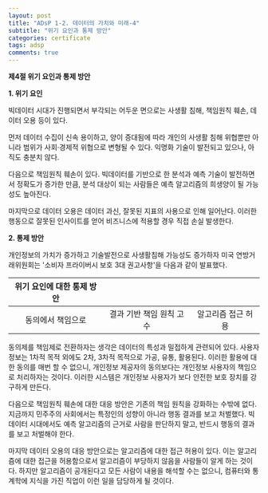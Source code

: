 ```yaml
---
layout: post
title: "ADsP 1-2. 데이터의 가치와 미래-4"
subtitle: "위기 요인과 통제 방안"
categories: certificate
tags: adsp
comments: true
---
```


**제4절 위기 요인과 통제 방안**

**1. 위기 요인**

빅데이터 시대가 진행되면서 부각되는 어두운 면으로는 사생활 침해, 책임원칙 훼손, 데이터 오용 등이 있다.

먼저 데이터 수집이 신속 용이하고, 양이 증대됨에 따라 개인의 사생활 침해 위협뿐만 아니라 범위가 사회·경제적 위협으로 변형될 수 있다. 익명화 기술이 발전되고 있으나, 아직도 충분치 않다. 

다음으로 책임원칙 훼손이 있다.  빅데이터를 기반으로 한 분석과 예측 기술이 발전하면서 정확도가 증가한 만큼, 분석 대상이 되는 사람들은 예측 알고리즘의 희생양이 될 가능성도 높아진다.

마지막으로 데이터 오용은 데이터 과신, 잘못된 지표의 사용으로 인해 일어난다. 이러한 행동으로 잘못된 인사이트를 얻어 비즈니스에 적용할 경우 직접 손실 발생한다.



**2. 통제 방안**

개인정보의 가치가 증가하고 기술발전으로 사생활침해 가능성도 증가하자 미국 연방거래위원회는 '소비자 프라이버시 보호 3대 권고사항'을 다음과 같이 발표했다.

| **위기 요인에 대한 통제 방안** |                          |                    |
| :----------------------------: | :----------------------: | :----------------: |
|       동의에서 책임으로        | 결과 기반 책임 원칙 고수 | 알고리즘 접근 허용 |

동의제를 책임제로 전환하자는 생각은 데이터의 특성과 밀접하게 관련되어 있다. 사용자 정보는 1차적 목적 외에도 2차, 3차적 목적으로 가공, 유통, 활용된다. 이러한 활용에 대한 동의를 매번 할 수 없으니, 개인정보 제공자의 동의보다는 개인정보 사용자의 책임으로 처리하자는 것이다. 이러한 시스템은 개인정보 사용자가 보다 안전한 보호 장치를 강구하게 만든다.

다음으로 책임원칙 훼손에 대한 대응 방안은 기존의 책임 원칙을 강화하는 수밖에 없다. 지금까지 민주주의 사회에서는 특정인의 성향이 아니라 행동 결과를 보고 처벌했다. 빅데이터 시대에서도 예측 알고리즘의 근거로 사람을 판단하지 말고, 반드시 행동의 결과를 보고 처벌해야 한다.

마지막 데이터 오용의 대응 방안으로는 알고리즘에 대한 접근 허용이 있다. 이는 알고리즘에 대한 접근을 허용함으로서 알고리즘이 부당하지 않음을 사람들이 알게 하는 것이다. 하지만 알고리즘이 공개된다고 모든 사람이 내용을 해석할 수는 없으니, 컴퓨터와 통계학에 지식을 가진 직업이 이런 일을 담당하게 될 것이다.